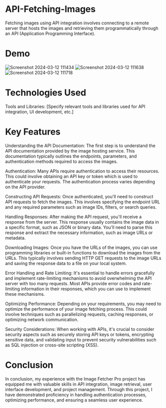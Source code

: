 # API-Fetching-Images

Fetching images using API integration involves connecting to a remote server that hosts the images and retrieving them programmatically through an API (Application Programming Interface). 

# Demo
![Screenshot 2024-03-12 111434](https://github.com/Mayakuntlaanitha/API-Fetching-Images/assets/156880599/39b2d443-4099-4d03-beed-9f8672634b25)
![Screenshot 2024-03-12 111638](https://github.com/Mayakuntlaanitha/API-Fetching-Images/assets/156880599/2b0dc230-1c65-4100-8f30-d466316f966c)
![Screenshot 2024-03-12 111718](https://github.com/Mayakuntlaanitha/API-Fetching-Images/assets/156880599/41786c78-2f2c-4545-b34e-20eb02926cf5)

# Technologies Used
Tools and Libraries: [Specify relevant tools and libraries used for API integration, UI development, etc.]

# Key Features
Understanding the API Documentation: The first step is to understand the API documentation provided by the image hosting service. This documentation typically outlines the endpoints, parameters, and authentication methods required to access the images.

Authentication: Many APIs require authentication to access their resources. This could involve obtaining an API key or token which is used to authenticate your requests. The authentication process varies depending on the API provider.

Constructing API Requests: Once authenticated, you'll need to construct API requests to fetch the images. This involves specifying the endpoint URL and any required parameters such as image IDs, filters, or search queries.

Handling Responses: After making the API request, you'll receive a response from the server. This response usually contains the image data in a specific format, such as JSON or binary data. You'll need to parse this response and extract the necessary information, such as image URLs or metadata.

Downloading Images: Once you have the URLs of the images, you can use programming libraries or built-in functions to download the images from the URLs. This typically involves sending HTTP GET requests to the image URLs and saving the response data to a file on your local system.

Error Handling and Rate Limiting: It's essential to handle errors gracefully and implement rate-limiting mechanisms to avoid overwhelming the API server with too many requests. Most APIs provide error codes and rate-limiting information in their responses, which you can use to implement these mechanisms.

Optimizing Performance: Depending on your requirements, you may need to optimize the performance of your image fetching process. This could involve techniques such as parallelizing requests, caching responses, or optimizing network communication.

Security Considerations: When working with APIs, it's crucial to consider security aspects such as securely storing API keys or tokens, encrypting sensitive data, and validating input to prevent security vulnerabilities such as SQL injection or cross-site scripting (XSS).

# Conclusion

In conclusion, my experience with the Image Fetcher Pro project has equipped me with valuable skills in API integration, image retrieval, user interface development, and project management. Through this project, I have demonstrated proficiency in handling authentication processes, optimizing performance, and ensuring a seamless user experience.


